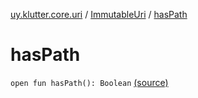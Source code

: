 [uy.klutter.core.uri](../index.md) / [ImmutableUri](index.md) / [hasPath](.)


# hasPath
`open fun hasPath(): Boolean` [(source)](https://github.com/kohesive/klutter/blob/master/core-jdk6/src/main/kotlin/uy/klutter/core/uri/UriBuilder.kt#L43)


